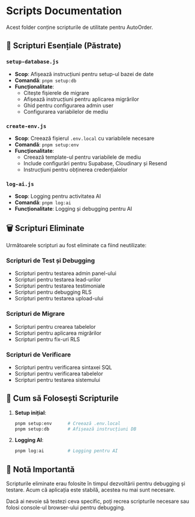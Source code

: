 # Scripts Documentation

Acest folder conține scripturile de utilitate pentru AutoOrder.

## 🎯 Scripturi Esențiale (Păstrate)

### `setup-database.js`
- **Scop**: Afișează instrucțiuni pentru setup-ul bazei de date
- **Comandă**: `pnpm setup:db`
- **Funcționalitate**: 
  - Citește fișierele de migrare
  - Afișează instrucțiuni pentru aplicarea migrărilor
  - Ghid pentru configurarea admin user
  - Configurarea variabilelor de mediu

### `create-env.js`
- **Scop**: Creează fișierul `.env.local` cu variabilele necesare
- **Comandă**: `pnpm setup:env`
- **Funcționalitate**:
  - Creează template-ul pentru variabilele de mediu
  - Include configurări pentru Supabase, Cloudinary și Resend
  - Instrucțiuni pentru obținerea credențialelor

### `log-ai.js`
- **Scop**: Logging pentru activitatea AI
- **Comandă**: `pnpm log:ai`
- **Funcționalitate**: Logging și debugging pentru AI

## 🗑️ Scripturi Eliminate

Următoarele scripturi au fost eliminate ca fiind neutilizate:

### Scripturi de Test și Debugging
- Scripturi pentru testarea admin panel-ului
- Scripturi pentru testarea lead-urilor
- Scripturi pentru testarea testimoniale
- Scripturi pentru debugging RLS
- Scripturi pentru testarea upload-ului

### Scripturi de Migrare
- Scripturi pentru crearea tabelelor
- Scripturi pentru aplicarea migrărilor
- Scripturi pentru fix-uri RLS

### Scripturi de Verificare
- Scripturi pentru verificarea sintaxei SQL
- Scripturi pentru verificarea tabelelor
- Scripturi pentru testarea sistemului

## 🔧 Cum să Folosești Scripturile

1. **Setup inițial**:
   ```bash
   pnpm setup:env      # Creează .env.local
   pnpm setup:db       # Afișează instrucțiuni DB
   ```

2. **Logging AI**:
   ```bash
   pnpm log:ai         # Logging pentru AI
   ```

## 📝 Notă Importantă

Scripturile eliminate erau folosite în timpul dezvoltării pentru debugging și testare. Acum că aplicația este stabilă, acestea nu mai sunt necesare.

Dacă ai nevoie să testezi ceva specific, poți recrea scripturile necesare sau folosi console-ul browser-ului pentru debugging.
